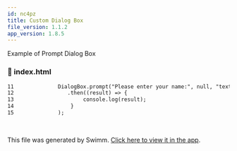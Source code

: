 ```yaml
---
id: nc4pz
title: Custom Dialog Box
file_version: 1.1.2
app_version: 1.8.5
---
```


Example of Prompt Dialog Box
<!-- NOTE-swimm-snippet: the lines below link your snippet to Swimm -->
### 📄 index.html
```html
11     			DialogBox.prompt("Please enter your name:", null, "text", "Save", "Cancel")
12                 .then((result) => {
13     					console.log(result);
14     				}
15     			);
```

<br/>

This file was generated by Swimm. [Click here to view it in the app](https://app.swimm.io/repos/Z2l0aHViJTNBJTNBQ3VzdG9tLURpYWxvZ2JveCUzQSUzQUtpc2hvci01NTA=/docs/nc4pz).
